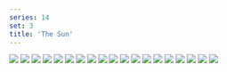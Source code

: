 ```yaml
---
series: 14
set: 3
title: 'The Sun'
---
```


![](../../../../assets/short-stories/part-3/thesun1.jpg)
![](../../../../assets/short-stories/part-3/thesun2.jpg)
![](../../../../assets/short-stories/part-3/thesun3.jpg)
![](../../../../assets/short-stories/part-3/thesun4.jpg)
![](../../../../assets/short-stories/part-3/thesun5.jpg)
![](../../../../assets/short-stories/part-3/thesun6.jpg)
![](../../../../assets/short-stories/part-3/thesun7.jpg)
![](../../../../assets/short-stories/part-3/thesun8.jpg)
![](../../../../assets/short-stories/part-3/thesun9.jpg)
![](../../../../assets/short-stories/part-3/thesun10.jpg)
![](../../../../assets/short-stories/part-3/thesun11.jpg)
![](../../../../assets/short-stories/part-3/thesun12.jpg)
![](../../../../assets/short-stories/part-3/thesun13.jpg)
![](../../../../assets/short-stories/part-3/thesun14.jpg)
![](../../../../assets/short-stories/part-3/thesun15.jpg)
![](../../../../assets/short-stories/part-3/thesun16.jpg)
![](../../../../assets/short-stories/part-3/thesun17.jpg)
![](../../../../assets/short-stories/part-3/thesun18.jpg)
![](../../../../assets/short-stories/part-3/thesun19.jpg)